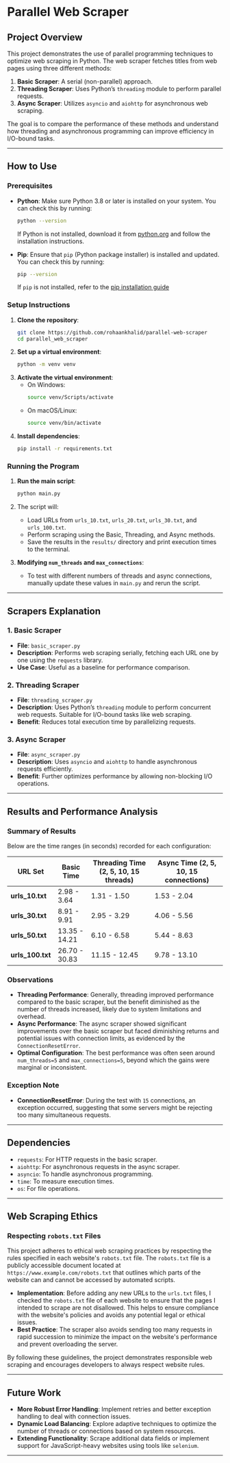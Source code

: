 # Parallel Web Scraper

## Project Overview
This project demonstrates the use of parallel programming techniques to optimize web scraping in Python. The web scraper fetches titles from web pages using three different methods:
1. **Basic Scraper**: A serial (non-parallel) approach.
2. **Threading Scraper**: Uses Python’s `threading` module to perform parallel requests.
3. **Async Scraper**: Utilizes `asyncio` and `aiohttp` for asynchronous web scraping.

The goal is to compare the performance of these methods and understand how threading and asynchronous programming can improve efficiency in I/O-bound tasks.

---

## How to Use

### Prerequisites
- **Python**: Make sure Python 3.8 or later is installed on your system. You can check this by running:
  ```bash
  python --version
  ```
  If Python is not installed, download it from [python.org](https://www.python.org) and follow the installation instructions.
  
- **Pip**: Ensure that `pip` (Python package installer) is installed and updated. You can check this by running:
  ```bash
  pip --version
  ```
  If `pip` is not installed, refer to the [pip installation guide](https://pip.pypa.io/en/stable/installation/)

### Setup Instructions
1. **Clone the repository**:
   ```bash
   git clone https://github.com/rohaankhalid/parallel-web-scraper
   cd parallel_web_scraper

2. **Set up a virtual environment**:
   ```bash
   python -m venv venv

3. **Activate the virtual environment**:
   - On Windows:
     ```bash
     source venv/Scripts/activate
   - On macOS/Linux:
     ```bash
     source venv/bin/activate

4. **Install dependencies**:
   ```bash
   pip install -r requirements.txt

### Running the Program
1. **Run the main script**:
   ```bash
   python main.py
   
3. The script will:
   - Load URLs from `urls_10.txt`, `urls_20.txt`, `urls_30.txt`, and `urls_100.txt`.
   - Perform scraping using the Basic, Threading, and Async methods.
   - Save the results in the `results/` directory and print execution times to the terminal.

4. **Modifying `num_threads` and `max_connections`**:
   - To test with different numbers of threads and async connections, manually update these values in `main.py` and rerun the script.

---

## Scrapers Explanation

### 1. Basic Scraper
- **File**: `basic_scraper.py`
- **Description**: Performs web scraping serially, fetching each URL one by one using the `requests` library.
- **Use Case**: Useful as a baseline for performance comparison.

### 2. Threading Scraper
- **File**: `threading_scraper.py`
- **Description**: Uses Python’s `threading` module to perform concurrent web requests. Suitable for I/O-bound tasks like web scraping.
- **Benefit**: Reduces total execution time by parallelizing requests.

### 3. Async Scraper
- **File**: `async_scraper.py`
- **Description**: Uses `asyncio` and `aiohttp` to handle asynchronous requests efficiently.
- **Benefit**: Further optimizes performance by allowing non-blocking I/O operations.

---

## Results and Performance Analysis

### Summary of Results
Below are the time ranges (in seconds) recorded for each configuration:

| **URL Set**     | **Basic Time** | **Threading Time (2, 5, 10, 15 threads)** | **Async Time (2, 5, 10, 15 connections)** |
|------------------|----------------|------------------------------------------|------------------------------------------|
| **urls_10.txt**  | 2.98 - 3.64    | 1.31 - 1.50                              | 1.53 - 2.04                              |
| **urls_30.txt**  | 8.91 - 9.91    | 2.95 - 3.29                              | 4.06 - 5.56                              |
| **urls_50.txt**  | 13.35 - 14.21  | 6.10 - 6.58                              | 5.44 - 8.63                              |
| **urls_100.txt** | 26.70 - 30.83  | 11.15 - 12.45                            | 9.78 - 13.10                             |

### Observations
- **Threading Performance**: Generally, threading improved performance compared to the basic scraper, but the benefit diminished as the number of threads increased, likely due to system limitations and overhead.
- **Async Performance**: The async scraper showed significant improvements over the basic scraper but faced diminishing returns and potential issues with connection limits, as evidenced by the `ConnectionResetError`.
- **Optimal Configuration**: The best performance was often seen around `num_threads=5` and `max_connections=5`, beyond which the gains were marginal or inconsistent.

### Exception Note
- **ConnectionResetError**: During the test with `15` connections, an exception occurred, suggesting that some servers might be rejecting too many simultaneous requests.

---

## Dependencies
- `requests`: For HTTP requests in the basic scraper.
- `aiohttp`: For asynchronous requests in the async scraper.
- `asyncio`: To handle asynchronous programming.
- `time`: To measure execution times.
- `os`: For file operations.

---

## Web Scraping Ethics

### Respecting `robots.txt` Files
This project adheres to ethical web scraping practices by respecting the rules specified in each website's `robots.txt` file. The `robots.txt` file is a publicly accessible document located at `https://www.example.com/robots.txt` that outlines which parts of the website can and cannot be accessed by automated scripts.

- **Implementation**: Before adding any new URLs to the `urls.txt` files, I checked the `robots.txt` file of each website to ensure that the pages I intended to scrape are not disallowed. This helps to ensure compliance with the website's policies and avoids any potential legal or ethical issues.
- **Best Practice**: The scraper also avoids sending too many requests in rapid succession to minimize the impact on the website's performance and prevent overloading the server.

By following these guidelines, the project demonstrates responsible web scraping and encourages developers to always respect website rules.

---

## Future Work
- **More Robust Error Handling**: Implement retries and better exception handling to deal with connection issues.
- **Dynamic Load Balancing**: Explore adaptive techniques to optimize the number of threads or connections based on system resources.
- **Extending Functionality**: Scrape additional data fields or implement support for JavaScript-heavy websites using tools like `selenium`.

---


